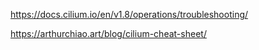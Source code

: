 https://docs.cilium.io/en/v1.8/operations/troubleshooting/


https://arthurchiao.art/blog/cilium-cheat-sheet/
